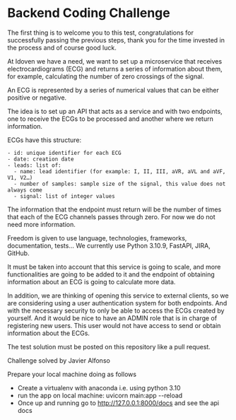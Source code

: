 # Backend Coding Challenge

The first thing is to welcome you to this test, congratulations for successfully passing the previous steps, thank you
for the time invested in the process and of course good luck.

At Idoven we have a need, we want to set up a microservice that receives electrocardiograms (ECG) and returns a series
of information about them, for example, calculating the number of zero crossings of the signal.

An ECG is represented by a series of numerical values that can be either positive or negative.

The idea is to set up an API that acts as a service and with two endpoints, one to receive the ECGs to be processed and
another where we return information.

ECGs have this structure:

```
- id: unique identifier for each ECG
- date: creation date
- leads: list of:
  - name: lead identifier (for example: I, II, III, aVR, aVL and aVF, V1, V2…)
  - number of samples: sample size of the signal, this value does not always come
  - signal: list of integer values
```

The information that the endpoint must return will be the number of times that each of the ECG channels passes through
zero. For now we do not need more information.

Freedom is given to use language, technologies, frameworks, documentation, tests... We currently use Python 3.10.9,
FastAPI, JIRA, GitHub.

It must be taken into account that this service is going to scale, and more functionalities are going to be added to it
and the endpoint of obtaining information about an ECG is going to calculate more data.

In addition, we are thinking of opening this service to external clients, so we are considering using a user
authentication system for both endpoints. And with the necessary security to only be able to access the ECGs created by
yourself.
And it would be nice to have an ADMIN role that is in charge of registering new users. This user would not have access
to send or obtain information about the ECGs.

The test solution must be posted on this repository like a pull request.


Challenge solved by Javier Alfonso

Prepare your local machine doing as follows

* Create a virtualenv with anaconda i.e. using python 3.10
* run the app on local machine: uvicorn main:app --reload
* Once up and running go to http://127.0.0.1:8000/docs and see the api docs